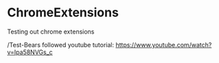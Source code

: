 # ChromeExtensions
Testing out chrome extensions

/Test-Bears
followed youtube tutorial: https://www.youtube.com/watch?v=Ipa58NVGs_c
